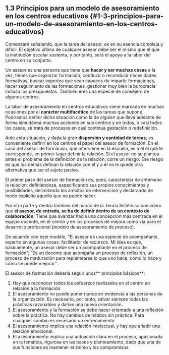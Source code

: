 ## 1.3 Principios para un modelo de asesoramiento en los centros educativos {#1-3-principios-para-un-modelo-de-asesoramiento-en-los-centros-educativos}

Comenzaré señalando, que la tarea del asesor, es en su esencia compleja y difícil. El objetivo último de cualquier asesor debe ser el mismo que el que la institución escolar sustenta, y por tanto, será el apoyo a la labor del centro en su conjunto. 

Un asesor es una persona que tiene que **hacer y ser muchas cosas** a la vez, tienes que organizar formación, conducir o reconducir necesidades formativas, buscar expertos que sean capaces de impartir formaciones, hacer seguimiento de las formaciones, gestionar muy bien la burocracia incluso los presupuestos. También eres una especie de consejero de algunos centros. 

La labor de asesoramiento en centros educativos viene marcada en muchas ocasiones por el **carácter multifacético** de las tareas que supone. Podríamos definir dicha situación como la de alguien que lleva adelante de forma simultánea muchas acciones en sus centros y en todos, o casi todos los casos, se trata de procesos en casi continua gestación o redefinición.

Ante esta situación, y dada la gran **dispersión y cantidad de tareas**, es conveniente definir en los centros el papel del asesor de formación. En el caso del asesor de formación, que interviene en la escuela, es a él el que le corresponde, en primer lugar definir la relación. Si el asesor no se plantea antes el problema de la definición de la relación, corre un riesgo. Ese riesgo es que los demás definan la relación con él y a él no le quede otra alternativa que ser el sujeto pasivo. 

El primer paso del asesor de formación es, pues, caracterizar de antemano la relación: definiéndose, especificando sus propios conocimientos y posibilidades, delimitando los ámbitos de intervención y declarando de modo explícito aquello que no puede hacer.

Por otra parte y dentro también del marco de la Teoría Sistémica considero que **el asesor, de entrada, se ha de definir dentro de un contexto de colaboración**. Tiene que avanzar hacia una concepción más centrada en el equipo docente, en el centro y en los procesos de mejora como vía para el desarrollo profesional (modelo de asesoramiento de proceso). 

De acuerdo con este modelo, “El asesor es una especie de acompañante, experto en algunas cosas, facilitador de recursos. Mi idea es que, básicamente, un asesor debe ser un acompañante en el proceso de formación”; “Es un docente que acompaña un proceso de reflexión, un proceso de maduración para replantearse lo que uno hace, cómo lo hace y cómo se puede mejorar” .

El asesor de formación debería seguir unos** principios básicos**:

1.  Hay que reconocer todos los esfuerzos realizados en el centro en relación a la formación.
2.  El asesoramiento no puede poner nunca en evidencia a las personas de la organización. Es necesario, por tanto, salvar siempre todas las prácticas razonables y darles una nueva orientación.
3.  El asesoramiento y la formación se debe hacer orientado a una reflexión sobre la práctica. No hay cambios de hábitos sin práctica. Para cualquier cambio es necesario un entrenamiento.
4.  El asesoramiento implica una relación intelectual, y hay que añadir una relación emocional.
5.  El asesoramiento implica una actuación clara en el proceso, apasionada en la temática, rigurosa en las bases y planteamiento, dado que una de sus funciones es mantener el ánimo y los compromisos.